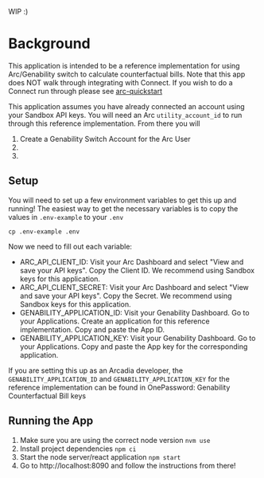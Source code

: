 WIP :)

# Background

This application is intended to be a reference implementation for using Arc/Genability switch to calculate counterfactual bills.
Note that this app does NOT walk through integrating with Connect. If you wish to do a Connect run through please see [arc-quickstart](https://github.com/ArcadiaPower/arc-quickstart)

This application assumes you have already connected an account using your Sandbox API keys. You will need an Arc `utility_account_id` to run through this reference implementation. From there you will

1. Create a Genability Switch Account for the Arc User
2.
3.

## Setup

You will need to set up a few environment variables to get this up and running! The easiest way to get the necessary variables is to copy the values in `.env-example` to your `.env`

`cp .env-example .env`

Now we need to fill out each variable:

- ARC_API_CLIENT_ID: Visit your Arc Dashboard and select "View and save your API keys". Copy the Client ID. We recommend using Sandbox keys for this application.
- ARC_API_CLIENT_SECRET: Visit your Arc Dashboard and select "View and save your API keys". Copy the Secret. We recommend using Sandbox keys for this application.
- GENABILITY_APPLICATION_ID: Visit your Genability Dashboard. Go to your Applications. Create an application for this reference implementation. Copy and paste the App ID.
- GENABILITY_APPLICATION_KEY: Visit your Genability Dashboard. Go to your Applications. Copy and paste the App key for the corresponding application.

If you are setting this up as an Arcadia developer, the `GENABILITY_APPLICATION_ID` and `GENABILITY_APPLICATION_KEY` for the reference implementation can be found in OnePassword: Genability Counterfactual Bill keys

## Running the App

1. Make sure you are using the correct node version `nvm use`
2. Install project dependencies `npm ci`
3. Start the node server/react application `npm start`
4. Go to http://localhost:8090 and follow the instructions from there!

